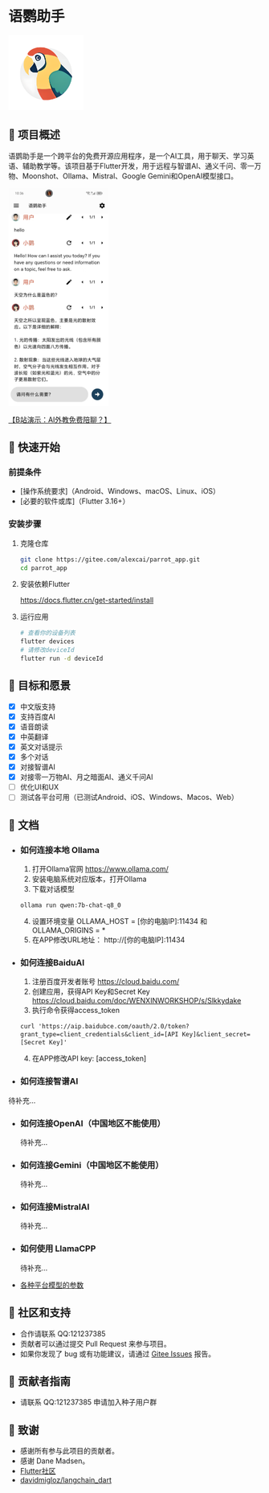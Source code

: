 # 语鹦助手
   <img src="./assets/parrot.png" width="150" height="150">

## 📌 项目概述

语鹦助手是一个跨平台的免费开源应用程序，是一个AI工具，用于聊天、学习英语、辅助教学等。该项目基于Flutter开发，用于远程与智谱AI、通义千问、零一万物、Moonshot、Ollama、Mistral、Google Gemini和OpenAI模型接口。

   <img src="./assets/ui.jpg" width="200" >

<a href="https://www.bilibili.com/video/BV1bZ421u7V7/?share_source=copy_web&vd_source=456a4760536816952cff18d98169c64e" target="_blank">【B站演示：AI外教免费陪聊？】 </a>

## 🚀 快速开始

### 前提条件

- [操作系统要求]（Android、Windows、macOS、Linux、iOS）
- [必要的软件或库]（Flutter 3.16+）

### 安装步骤

1. 克隆仓库
   ```bash
   git clone https://gitee.com/alexcai/parrot_app.git
   cd parrot_app
   ```

2. 安装依赖Flutter

   <a href="https://docs.flutter.cn/get-started/install">
   https://docs.flutter.cn/get-started/install
   </a>


3. 运行应用
   ```bash
   # 查看你的设备列表
   flutter devices
   # 请修改deviceId
   flutter run -d deviceId
   ```

## 🎯 目标和愿景

- [x] 中文版支持
- [x] 支持百度AI
- [x] 语音朗读
- [x] 中英翻译
- [x] 英文对话提示
- [x] 多个对话
- [x] 对接智谱AI
- [x] 对接零一万物AI、月之暗面AI、通义千问AI
- [ ] 优化UI和UX
- [ ] 测试各平台可用（已测试Android、iOS、Windows、Macos、Web）

## 📘 文档

- ### 如何连接本地 Ollama
  1. 打开Ollama官网 <a href="https://www.ollama.com/"> https://www.ollama.com/ </a>
  2. 安装电脑系统对应版本，打开Ollama
  3. 下载对话模型

    ```  
    ollama run qwen:7b-chat-q8_0
    ```
  4. 设置环境变量 OLLAMA_HOST = [你的电脑IP]:11434 和 OLLAMA_ORIGINS = *
  5. 在APP修改URL地址： http://[你的电脑IP]:11434
    
- ### 如何连接BaiduAI
  1. 注册百度开发者账号
  <a href="https://cloud.baidu.com/">https://cloud.baidu.com/ </a>
  2. 创建应用，获得API Key和Secret Key
  <a href="https://cloud.baidu.com/doc/WENXINWORKSHOP/s/Slkkydake">https://cloud.baidu.com/doc/WENXINWORKSHOP/s/Slkkydake </a>
  3. 执行命令获得access_token
    ```
  curl 'https://aip.baidubce.com/oauth/2.0/token?grant_type=client_credentials&client_id=[API Key]&client_secret=[Secret Key]'
  ```
  4.  在APP修改API key: [access_token]
  
- ### 如何连接智谱AI
待补充...
- ### 如何连接OpenAI（中国地区不能使用）
  待补充...
- ### 如何连接Gemini（中国地区不能使用）
  待补充...
- ### 如何连接MistralAI
  待补充...
- ### 如何使用 LlamaCPP 
  待补充...


- <a href="./docs/API-Compatability.xls">各种平台模型的参数</a>

## 👥 社区和支持

- 合作请联系 QQ:121237385
- 贡献者可以通过提交 Pull Request 来参与项目。
- 如果你发现了 bug 或有功能建议，请通过 [Gitee Issues](https://gitee.com/alexcai/parrot_app/issues) 报告。

## 🔑 贡献者指南

- 请联系 QQ:121237385 申请加入种子用户群

## 🙏 致谢

- 感谢所有参与此项目的贡献者。
- 感谢 Dane Madsen。 
- <a href="https://github.com/flutter/flutter">Flutter社区</a>
- <a href="https://github.com/davidmigloz/langchain_dart">davidmigloz/langchain_dart</a>